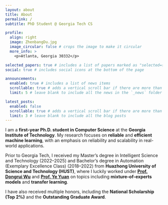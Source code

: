 ```yaml
---
layout: about
title: About
permalink: /
subtitle: PhD Student @ Georgia Tech CS

profile:
  align: right
  image: ZhenbangDu.jpg
  image_circular: false # crops the image to make it circular
  more_info: >
    <p>Atlanta, Georgia 30332</p>

selected_papers: true # includes a list of papers marked as "selected={true}"
social: true # includes social icons at the bottom of the page

announcements:
  enabled: true # includes a list of news items
  scrollable: true # adds a vertical scroll bar if there are more than 3 news items
  limit: 5 # leave blank to include all the news in the `_news` folder

latest_posts:
  enabled: false
  scrollable: true # adds a vertical scroll bar if there are more than 3 new posts items
  limit: 3 # leave blank to include all the blog posts
---
```


I am a **first-year Ph.D. student in Computer Science** at the **Georgia Institute of Technology**. My research focuses on **reliable** and **efficient machine learning**, with an emphasis on reliability and scalability in real-world applications.

Prior to Georgia Tech, I received my Master’s degree in Intelligent Science and Technology (2022–2025) and Bachelor’s degree in Automation (Exemplary Excellence Class) (2018–2022) from **Huazhong University of Science and Technology (HUST)**, where I luckily worked under [**Prof. Dongrui Wu**](https://sites.google.com/site/drwuhust/) and [**Prof. Ye Yuan**](http://yy311.github.io/) on topics including **mixture-of-experts models** and **transfer learning**.

I have also received multiple honors, including the **National Scholarship (Top 2%)** and the **Outstanding Graduate Award**.
